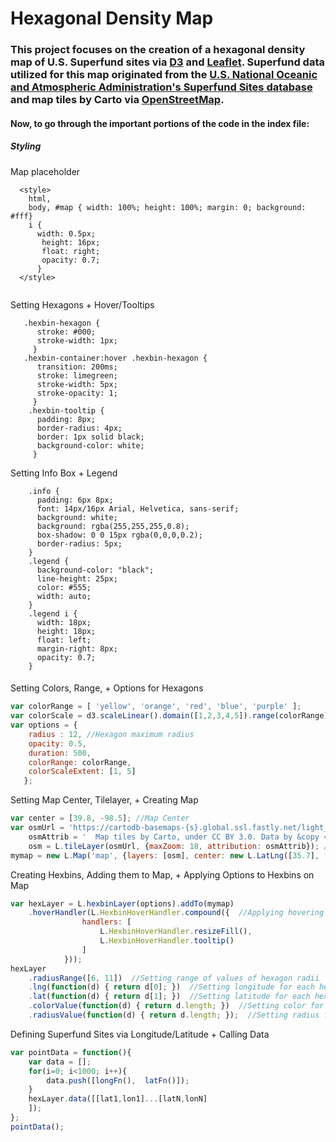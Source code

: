 # Hexagonal Density Map

### This project focuses on the creation of a hexagonal density map of U.S. Superfund sites via <a href="https://d3js.org/">D3</a> and <a href="https://leafletjs.com/">Leaflet</a>. Superfund data utilized for this map originated from the <a href="https://data.noaa.gov/dataset/dataset/superfund-sites">U.S. National Oceanic and Atmospheric Administration's Superfund Sites database</a> and map tiles by Carto via <a href="http://openstreetmap.org/copyright">OpenStreetMap</a>.

#### Now, to go through the important portions of the code in the index file:

##### Styling

Map placeholder

```
  <style> 
    html,
    body, #map { width: 100%; height: 100%; margin: 0; background: #fff}
    i {
      width: 0.5px;
       height: 16px;
       float: right;
       opacity: 0.7;
      }
  </style>
  
```
Setting Hexagons + Hover/Tooltips
```
   .hexbin-hexagon { 
      stroke: #000;
      stroke-width: 1px;
     }
   .hexbin-container:hover .hexbin-hexagon {
      transition: 200ms;
      stroke: limegreen;
      stroke-width: 5px;
      stroke-opacity: 1;
     }
    .hexbin-tooltip {
      padding: 8px;
      border-radius: 4px;
      border: 1px solid black;
      background-color: white;
     }
```
Setting Info Box + Legend
```
    .info {
      padding: 6px 8px;
      font: 14px/16px Arial, Helvetica, sans-serif;
      background: white;
      background: rgba(255,255,255,0.8);
      box-shadow: 0 0 15px rgba(0,0,0,0.2);
      border-radius: 5px;
    }
    .legend {
      background-color: "black";
      line-height: 25px;
      color: #555;
      width: auto;
    }
    .legend i {
      width: 18px;
      height: 18px;
      float: left;
      margin-right: 8px;
      opacity: 0.7;
    }
```
#### 
Setting Colors, Range, + Options for Hexagons
```javascript
var colorRange = [ 'yellow', 'orange', 'red', 'blue', 'purple' ];
var colorScale = d3.scaleLinear().domain([1,2,3,4,5]).range(colorRange);
var options = {
    radius : 12, //Hexagon maximum radius
    opacity: 0.5,
    duration: 500,
    colorRange: colorRange,
    colorScaleExtent: [1, 5]
   };
```
Setting Map Center, Tilelayer, + Creating Map
```javascript
var center = [39.8, -98.5]; //Map Center
var osmUrl = 'https://cartodb-basemaps-{s}.global.ssl.fastly.net/light_all/{z}/{x}/{y}.png',
    osmAttrib = '  Map tiles by Carto, under CC BY 3.0. Data by &copy <a href="http://openstreetmap.org/copyright">OpenStreetMap</a>, under ODbL.',
    osm = L.tileLayer(osmUrl, {maxZoom: 18, attribution: osmAttrib}); //Tilelayer
mymap = new L.Map('map', {layers: [osm], center: new L.LatLng([35.7], [-98]), zoom: 4}); // Creating map
```
Creating Hexbins, Adding them to Map, + Applying Options to Hexbins on Map
```javascript
var hexLayer = L.hexbinLayer(options).addTo(mymap)
	.hoverHandler(L.HexbinHoverHandler.compound({  //Applying hovering
				handlers: [
					L.HexbinHoverHandler.resizeFill(),
					L.HexbinHoverHandler.tooltip() 
				]
			}));
hexLayer
	.radiusRange([6, 11])  //Setting range of values of hexagon radii
	.lng(function(d) { return d[0]; })  //Setting longitude for each hex
	.lat(function(d) { return d[1]; })  //Setting latitude for each hex
	.colorValue(function(d) { return d.length; })  //Setting color for each hex
	.radiusValue(function(d) { return d.length; });  //Setting radius for each hex
```
Defining Superfund Sites via Longitude/Latitude + Calling Data
```javascript
var pointData = function(){
    var data = [];
    for(i=0; i<1000; i++){
        data.push([longFn(),  latFn()]);
    }
    hexLayer.data([[lat1,lon1]...[latN,lonN]
    ]);
};
pointData();
```
